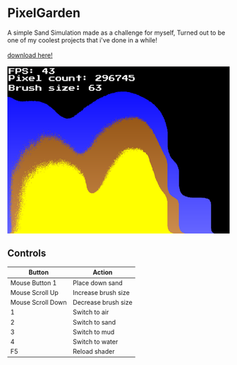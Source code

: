 # PixelGarden
A simple Sand Simulation made as a challenge for myself, Turned out to be one of my coolest projects that i've done in a while!<br><br>
[download here!](https://github.com/SpazElectro/PixelGarden/raw/master/.github/preview.7z)
<br><br>
![Showcase image](.github/image.png)

## Controls
|     Button        |      Action         |
|-------------------|---------------------|
| Mouse Button 1    |  Place down sand    |
| Mouse Scroll Up   | Increase brush size |
| Mouse Scroll Down | Decrease brush size |
| 1                 |  Switch to air      |
| 2                 |  Switch to sand     |
| 3                 |  Switch to mud      |
| 4                 |  Switch to water    |
| F5                |  Reload shader      |
